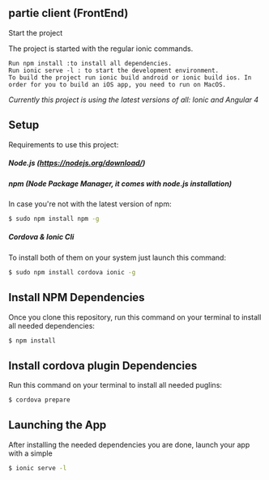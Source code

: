 partie client (FrontEnd)
-------------
Start the project

The project is started with the regular ionic commands.

    Run npm install :to install all dependencies.
    Run ionic serve -l : to start the development environment.
    To build the project run ionic build android or ionic build ios. In order for you to build an iOS app, you need to run on MacOS.
    
    

_Currently this project is using the latest versions of all: Ionic and Angular 4_


## Setup

Requirements to use this project:

##### Node.js (https://nodejs.org/download/)

##### npm (Node Package Manager, it comes with node.js installation)
In case you're not with the latest version of npm:
```sh
$ sudo npm install npm -g
```

##### Cordova & Ionic Cli
To install both of them on your system just launch this command:
```sh
$ sudo npm install cordova ionic -g
```

## Install NPM Dependencies
Once you clone this repository, run this command on your terminal to install all needed dependencies:
```sh
$ npm install
```

## Install cordova plugin Dependencies
Run this command on your terminal to install all needed puglins:
```sh
$ cordova prepare
```

## Launching the App
After installing the needed dependencies you are done, launch your app with a simple
```sh
$ ionic serve -l
```

